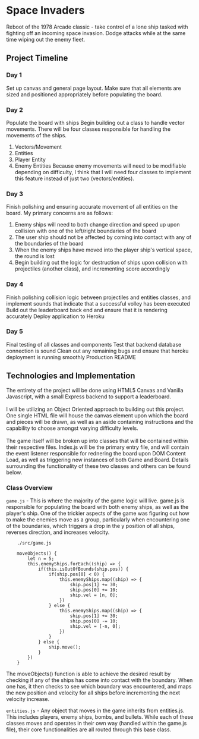 # Space Invaders
Reboot of the 1978 Arcade classic - take control of a lone ship tasked with fighting off an incoming space invasion. Dodge attacks while at the same time wiping out the enemy fleet.

## Project Timeline

### Day 1
Set up canvas and general page layout. Make sure that all elements are sized and positioned appropriately before populating the board.

### Day 2
Populate the board with ships
Begin building out a class to handle vector movements. There will be four classes responsible for handling the movements of the ships.
1. Vectors/Movement
2. Entities
3. Player Entity
4. Enemy Entities
Because enemy movements will need to be modifiable depending on difficulty, I think that I will need four classes to implement this feature instead of just two (vectors/entities).

### Day 3
Finish polishing and ensuring accurate movement of all entities on the board. My primary concerns are as follows:
1. Enemy ships will need to both change direction and speed up upon collision with one of the left/right boundaries of the board
2. The user ship should not be affected by coming into contact with any of the boundaries of the board
3. When the enemy ships have moved into the player ship's vertical space, the round is lost
4. Begin building out the logic for destruction of ships upon collision with projectiles (another class), and incrementing score accordingly

### Day 4
Finish polishing collision logic between projectiles and entities classes, and implement sounds that indicate that a successful volley has been executed
Build out the leaderboard back end and ensure that it is rendering accurately
Deploy application to Heroku

### Day 5
Final testing of all classes and components
Test that backend database connection is sound
Clean out any remaining bugs and ensure that heroku deployment is running smoothly
Production README

## Technologies and Implementation
The entirety of the project will be done using HTML5 Canvas and Vanilla Javascript, with a small Express backend to support a leaderboard.
<br/><br/>
I will be utilizing an Object Oriented approach to building out this project. One single HTML file will house the canvas element upon which the board and pieces will be drawn, as well as an aside containing instructions and the capability to choose amongst varying difficulty levels.
<br/><br/>
The game itself will be broken up into classes that will be contained within their respective files. Index.js will be the primary entry file, and will contain the event listener responsible for rednering the board upon DOM Content Load, as well as triggering new instances of both Game and Board. Details surrounding the functionality of these two classes and others can be found below.
### Class Overview
```game.js``` - This is where the majority of the game logic will live. game.js is responsible for populating the board with both enemy ships, as well as the player's ship. One of the trickier aspects of the game was figuring out how to make the enemies move as a group, particularly when encountering one of the boundaries, which triggers a drop in the y position of all ships, reverses direction, and increases velocity.

```
    ./src/game.js
    
    moveObjects() {
        let n = 5;
        this.enemyShips.forEach((ship) => {
            if(this.isOutOfBounds(ship.pos)) {
                if(ship.pos[0] < 0) {
                    this.enemyShips.map((ship) => {
                        ship.pos[1] += 30;
                        ship.pos[0] += 10;
                        ship.vel = [n, 0];
                    })
                } else {
                    this.enemyShips.map((ship) => {
                        ship.pos[1] += 30;
                        ship.pos[0] -= 10;
                        ship.vel = [-n, 0];
                    })
                }
            } else {
                ship.move();
            }
        })
    }
```
The moveObjects() function is able to achieve the desired result by checking if any of the ships has come into contact with the boundary. When one has, it then checks to see which boundary was encountered, and maps the new position and velocity for all ships before incrementing the next velocity increase.

```entities.js``` - Any object that moves in the game inherits from entities.js. This includes players, enemy ships, bombs, and bullets. While each of these classes moves and operates in their own way (handled within the game.js file), their core functionalities are all routed through this base class.
